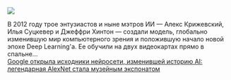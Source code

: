 <!--2025-03-21 13:38:23-->
<div class="yb">
  <div class="rss smaller1 habr"><img src="https://habrastorage.org/getpro/habr/upload_files/a20/2f1/9eb/a202f19eb62d1a0af3d9b4b6561dfdcf.jpeg" /><p>В 2012 году трое энтузиастов и ныне мэтров ИИ — Алекс Крижевский, Илья Суцкевер и Джеффри Хинтон — создали модель, глобально изменившую мир компьютерного зрения и положившую начало новой эпохе Deep Learning'а. Ее обучили на двух видеокартах прямо в спальне... <br><a class="light" href="https://habr.com/ru/news/893166/?utm_source=habrahabr&utm_medium=rss&utm_campaign=893166">Google открыла исходники нейросети, изменившей историю AI: легендарная AlexNet стала музейным экспонатом</a></div>
</div>
